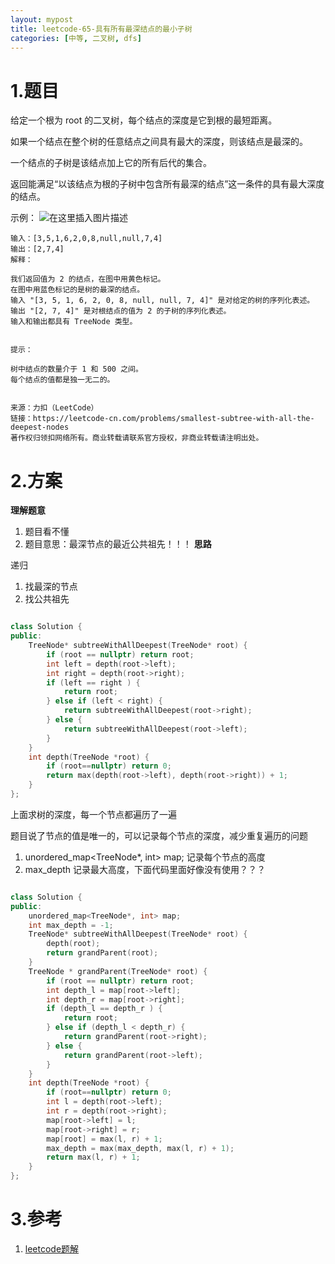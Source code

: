 ```yaml
---
layout: mypost
title: leetcode-65-具有所有最深结点的最小子树
categories: [中等, 二叉树, dfs]
---
```

# 1.题目

给定一个根为 root 的二叉树，每个结点的深度是它到根的最短距离。

如果一个结点在整个树的任意结点之间具有最大的深度，则该结点是最深的。

一个结点的子树是该结点加上它的所有后代的集合。

返回能满足“以该结点为根的子树中包含所有最深的结点”这一条件的具有最大深度的结点。

示例：
![在这里插入图片描述](https://img-blog.csdnimg.cn/20201005182435693.png)

```
输入：[3,5,1,6,2,0,8,null,null,7,4]
输出：[2,7,4]
解释：

我们返回值为 2 的结点，在图中用黄色标记。
在图中用蓝色标记的是树的最深的结点。
输入 "[3, 5, 1, 6, 2, 0, 8, null, null, 7, 4]" 是对给定的树的序列化表述。
输出 "[2, 7, 4]" 是对根结点的值为 2 的子树的序列化表述。
输入和输出都具有 TreeNode 类型。
 

提示：

树中结点的数量介于 1 和 500 之间。
每个结点的值都是独一无二的。


来源：力扣（LeetCode）
链接：https://leetcode-cn.com/problems/smallest-subtree-with-all-the-deepest-nodes
著作权归领扣网络所有。商业转载请联系官方授权，非商业转载请注明出处。
```
# 2.方案
**理解题意**
1. 题目看不懂
2. 题目意思：最深节点的最近公共祖先！！！
**思路**

递归
1. 找最深的节点
2. 找公共祖先
```cpp

class Solution {
public:
    TreeNode* subtreeWithAllDeepest(TreeNode* root) {
        if (root == nullptr) return root;
        int left = depth(root->left);
        int right = depth(root->right);
        if (left == right ) {
            return root;
        } else if (left < right) {
            return subtreeWithAllDeepest(root->right);
        } else {
            return subtreeWithAllDeepest(root->left);
        }
    }
    int depth(TreeNode *root) {
        if (root==nullptr) return 0;
        return max(depth(root->left), depth(root->right)) + 1;
    }
};
```
上面求树的深度，每一个节点都遍历了一遍

题目说了节点的值是唯一的，可以记录每个节点的深度，减少重复遍历的问题
1. unordered_map<TreeNode*, int> map; 记录每个节点的高度
2. max_depth 记录最大高度，下面代码里面好像没有使用？？？

```cpp

class Solution {
public:
    unordered_map<TreeNode*, int> map;
    int max_depth = -1;
    TreeNode* subtreeWithAllDeepest(TreeNode* root) {
        depth(root);
        return grandParent(root);
    }
    TreeNode * grandParent(TreeNode* root) {
        if (root == nullptr) return root;
        int depth_l = map[root->left];
        int depth_r = map[root->right];
        if (depth_l == depth_r ) {
            return root;
        } else if (depth_l < depth_r) {
            return grandParent(root->right);
        } else {
            return grandParent(root->left);
        }
    }
    int depth(TreeNode *root) {
        if (root==nullptr) return 0;
        int l = depth(root->left);
        int r = depth(root->right);
        map[root->left] = l;
        map[root->right] = r;
        map[root] = max(l, r) + 1;
        max_depth = max(max_depth, max(l, r) + 1);
        return max(l, r) + 1;
    }
};
```

# 3.参考
1. [leetcode题解]()

